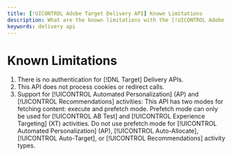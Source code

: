 ```yaml
---
title: [!UICONTROL Adobe Target Delivery API] Known Limitations
description: What are the known limitations with the [!UICONTROL Adobe Target Delivery API]?
keywords: delivery api
---
```


# Known Limitations

1. There is no authentication for [!DNL Target] Delivery APIs.
1. This API does not process cookies or redirect calls.
1. Support for [!UICONTROL Automated Personalization] (AP) and [!UICONTROL Recommendations] activities: This API has two modes for fetching content: execute and prefetch mode. Prefetch mode can only be used for [!UICONTROL AB Test] and [!UICONTROL Experience Targeting] (XT) activities. Do not use prefetch mode for [!UICONTROL Automated Personalization] (AP), [!UICONTROL Auto-Allocate], [!UICONTROL Auto-Target], or [!UICONTROL Recommendations] activity types.